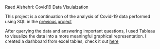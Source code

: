 Raed Alshehri: Covid19 Data Visulaization


This project is a continuation of the analysis of Covid-19 data performed using SQL in the [previous project](https://github.com/Raed-Alshehri/ProjectsPortfolio/tree/main/Covid19%20Data%20Exploration)

After querying the data and answering important questions, I used Tableau to visualize the data into a more meaningful graphical representation.
I created a dashboard from excel tables, check it out [here](https://public.tableau.com/views/Covid19DataVisulaization_16555541794010/Dashboard1?:language=en-US&publish=yes&:display_count=n&:origin=viz_share_link)
